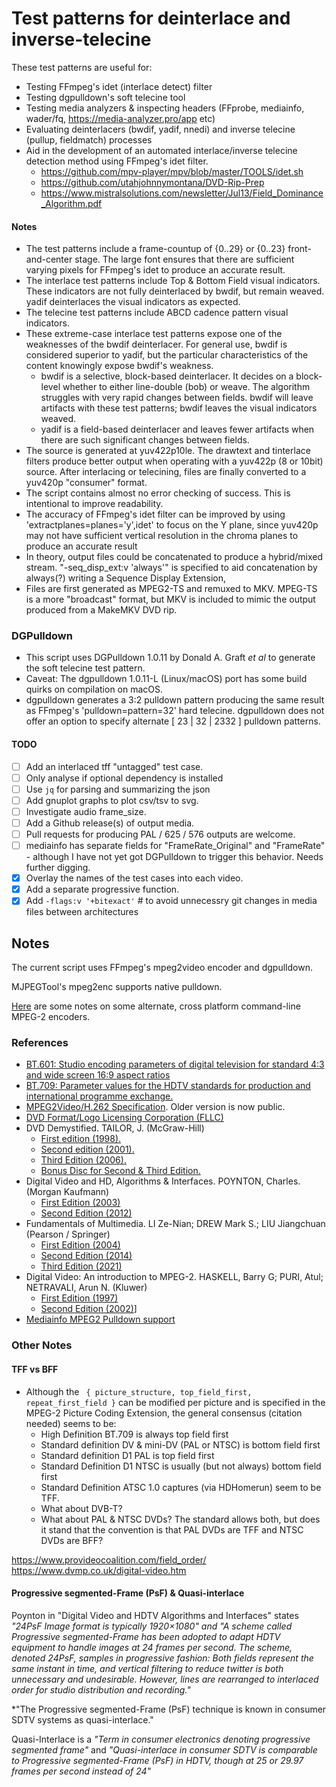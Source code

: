 # Test patterns for deinterlace and inverse-telecine

These test patterns are useful for:
- Testing FFmpeg's idet (interlace detect) filter
- Testing dgpulldown's soft telecine tool
- Testing media analyzers & inspecting headers (FFprobe, mediainfo, wader/fq, https://media-analyzer.pro/app etc)
- Evaluating deinterlacers (bwdif, yadif, nnedi) and inverse telecine (pullup, fieldmatch) processes
- Aid in the development of an automated interlace/inverse telecine detection method using FFmpeg's idet filter.
  - https://github.com/mpv-player/mpv/blob/master/TOOLS/idet.sh
  - https://github.com/utahjohnnymontana/DVD-Rip-Prep
  - https://www.mistralsolutions.com/newsletter/Jul13/Field_Dominance_Algorithm.pdf


#### Notes
- The test patterns include a frame-countup of {0..29} or {0..23} front-and-center stage.  The large font ensures that there are sufficient varying pixels for FFmpeg's idet to produce an accurate result.
- The interlace test patterns include Top & Bottom Field visual indicators.  These indicators are not fully deinterlaced by bwdif, but remain weaved.  yadif deinterlaces the visual indicators as expected.
- The telecine test patterns include ABCD cadence pattern visual indicators.
- These extreme-case interlace test patterns expose one of the weaknesses of the bwdif deinterlacer.  For general use, bwdif is considered superior to yadif, but the particular characteristics of the content knowingly expose bwdif's weakness.
  - bwdif is a selective, block-based deinterlacer.  It decides on a block-level whether to either line-double (bob) or weave.  The algorithm struggles with very rapid changes between fields.  bwdif will leave artifacts with these test patterns; bwdif leaves the visual indicators weaved. 
  - yadif is a field-based deinterlacer and leaves fewer artifacts when there are such significant changes between fields.
- The source is generated at yuv422p10le.  The drawtext and tinterlace filters produce better output when operating with a yuv422p (8 or 10bit) source.  After interlacing or telecining, files are finally converted to a yuv420p "consumer" format.  
- The script contains almost no error checking of success.  This is intentional to improve readability.
- The accuracy of FFmpeg's idet filter can be improved by using 'extractplanes=planes='y',idet' to focus on the Y plane, since yuv420p may not have sufficient vertical resolution in the chroma planes to produce an accurate result
- In theory, output files could be concatenated to produce a hybrid/mixed stream. "-seq_disp_ext:v 'always'" is specified to aid concatenation by always(?) writing a Sequence Display Extension, 
- Files are first generated as MPEG2-TS and remuxed to MKV.  MPEG-TS is a more "broadcast" format, but MKV is included to mimic the output produced from a MakeMKV DVD rip.

### DGPulldown
- This script uses DGPulldown 1.0.11 by Donald A. Graft _et al_ to generate the soft telecine test pattern.
- Caveat: The dgpulldown 1.0.11-L (Linux/macOS) port has some build quirks on compilation on macOS.
- dgpulldown generates a 3:2 pulldown pattern producing the same result as FFmpeg's 'pulldown=pattern=32' hard telecine.  dgpulldown does not offer an option to specify alternate [ 23 | 32 | 2332 ] pulldown patterns.


#### TODO

- [ ] Add an interlaced tff "untagged" test case. 
- [ ] Only analyse if optional dependency is installed
- [ ] Use `jq` for parsing and summarizing the json
- [ ] Add gnuplot graphs to plot csv/tsv to svg.
- [ ] Investigate audio frame_size.
- [ ] Add a Github release(s) of output media.
- [ ] Pull requests for producing PAL / 625 / 576 outputs are welcome.
- [ ] mediainfo has separate fields for "FrameRate_Original" and "FrameRate" - although I have not yet got DGPulldown to trigger this behavior.  Needs further digging.
- [x] Overlay the names of the test cases into each video.
- [x] Add a separate progressive function.
- [x] Add `-flags:v '+bitexact'` # to avoid unnecessry git changes in media files between architectures 

## Notes

The current script uses FFmpeg's mpeg2video encoder and dgpulldown.

MJPEGTool's mpeg2enc supports native pulldown.

[Here](./mpeg2-encoders.md) are some notes on some alternate, cross platform command-line MPEG-2 encoders.



### References

- [BT.601: Studio encoding parameters of digital television for standard 4:3 and wide screen 16:9 aspect ratios](https://www.itu.int/rec/R-REC-BT.601-7-201103-I/en)
- [BT.709: Parameter values for the HDTV standards for production and international programme exchange.](https://www.itu.int/rec/R-REC-BT.709)
- [MPEG2Video/H.262 Specification](https://www.itu.int/rec/T-REC-H.262-200002-S/en).  Older version is now public.
- [DVD Format/Logo Licensing Corporation (FLLC)](https://www.dvdfllc.co.jp/notice.html#october)
- DVD Demystified.  TAILOR, J. (McGraw-Hill)
  - [First edition (1998).](https://archive.org/details/B-001-001-580)
  - [Second edition (2001).](https://archive.org/details/dvddemystified00tayl)
  - [Third Edition (2006).](https://archive.org/details/dvddemystified0000tayl_a1x8)
  - [Bonus Disc for Second & Third Edition.](https://archive.org/details/DVDDemystifiedBonusDisc)
- Digital Video and HD, Algorithms & Interfaces. POYNTON, Charles.  (Morgan Kaufmann)
  - [First Edition (2003)](https://archive.org/details/DigitalVideoForDummies/Digital%20Video%20And%20Hdtv%20Algorithms%20And%20Interfaces/)
  - [Second Edition (2012)](https://archive.org/details/digital-video-and-hd-algorithms-and-interfaces-2nd-ed.-poynton-2012-02-07/)
- Fundamentals of Multimedia.   LI Ze-Nian; DREW Mark S.; LIU Jiangchuan (Pearson / Springer)
  - [First Edition (2004)](https://archive.org/details/fundamentalsofmu0000lize)
  - [Second Edition (2014)](https://archive.org/details/fundamentalsofmu0000lize_2ed6/)
  - [Third Edition (2021)](https://link.springer.com/book/10.1007/978-3-030-62124-7)
- Digital Video: An introduction to MPEG-2.  HASKELL, Barry G; PURI, Atul; NETRAVALI, Arun N. (Kluwer)
  - [First Edition (1997)](https://archive.org/details/digitalvideointr0000hask)
  - [Second Edition (2002)](https://link.springer.com/book/10.1007/b115887)]
- [Mediainfo MPEG2 Pulldown support](https://github.com/MediaArea/MediaInfoLib/blob/4af6558e86ac3e64a248af4d7e985d7135d84b18/Source/MediaInfo/Video/File_Mpegv.cpp#L1353)


### Other Notes

#### TFF vs BFF

- Although the ` { picture_structure, top_field_first, repeat_first_field }` can be modified per picture and is specified in the MPEG-2 Picture Coding Extension, the general consensus (citation needed) seems to be:
  - High Definition BT.709 is always top field first
  - Standard definition DV & mini-DV (PAL or NTSC) is bottom field first
  - Standard definition D1 PAL is top field first
  - Standard Definition D1 NTSC is usually (but not always) bottom field first
  - Standard Definition ATSC 1.0 captures (via HDHomerun) seem to be TFF.
  - What about DVB-T?
  - What about PAL & NTSC DVDs?  The standard allows both, but does it stand that the convention is that PAL DVDs are TFF and NTSC DVDs are BFF?
 
https://www.provideocoalition.com/field_order/
https://www.dvmp.co.uk/digital-video.htm


#### Progressive segmented-Frame (PsF) & Quasi-interlace

Poynton in "Digital Video and HDTV Algorithms and Interfaces" states *"24PsF Image format is typically 1920×1080" and "A scheme called Progressive segmented-Frame has been adopted to adapt HDTV equipment to handle images at 24 frames per second. The scheme, denoted 24PsF, samples in progressive fashion: Both fields represent the same instant in time, and vertical filtering to reduce twitter is both unnecessary and undesirable. However, lines are rearranged to interlaced order for studio distribution and recording."*

*"The Progressive segmented-Frame (PsF) technique is known in consumer SDTV systems as quasi-interlace."

Quasi-Interlace is a *"Term in consumer electronics denoting progressive segmented frame"* and *"Quasi-interlace in consumer SDTV is comparable to Progressive segmented-Frame (PsF) in HDTV, though at 25 or 29.97 frames per second instead of 24"*


